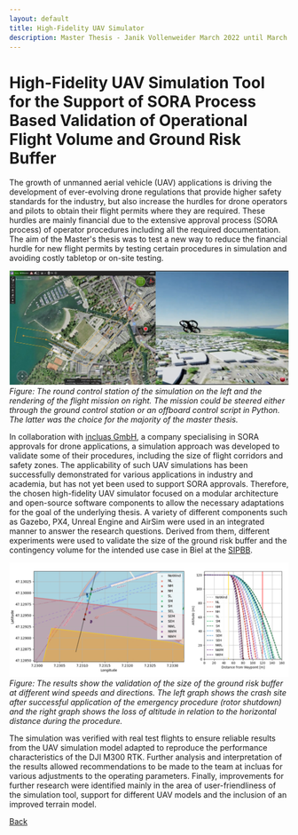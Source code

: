 ```yaml
---
layout: default
title: High-Fidelity UAV Simulator
description: Master Thesis - Janik Vollenweider March 2022 until March 2023
---
```


# High-Fidelity UAV Simulation Tool for the Support of SORA Process Based Validation of Operational Flight Volume and Ground Risk Buffer

The growth of unmanned aerial vehicle (UAV) applications is driving the development of ever-evolving drone regulations that provide higher safety standards for the industry, but also increase the hurdles for drone operators and pilots to obtain their flight permits where they are required. These hurdles are mainly financial due to the extensive approval process (SORA process) of operator procedures including all the required documentation. The aim of the Master's thesis was to test a new way to reduce the financial hurdle for new flight permits by testing certain procedures in simulation and avoiding costly tabletop or on-site testing.

![Branching](./../../pictures/mt_janik_vollenweider_simulator.png)
_Figure: The round control station of the simulation on the left and the rendering of the flight mission on right. The mission could be steered either through the ground control station or an offboard control script in Python. The latter was the choice for the majority of the master thesis._

In collaboration with [incluas GmbH](https://incluas.ch/de/enhomedehome-deutsch/), a company specialising in SORA approvals for drone applications, a simulation approach was developed to validate some of their procedures, including the size of flight corridors and safety zones. The applicability of such UAV simulations has been successfully demonstrated for various applications in industry and academia, but has not yet been used to support SORA approvals. Therefore, the chosen high-fidelity UAV simulator focused on a modular architecture and open-source software components to allow the necessary adaptations for the goal of the underlying thesis. A variety of different components such as Gazebo, PX4, Unreal Engine and AirSim were used in an integrated manner to answer the research questions. Derived from them, different experiments were used to validate the size of the ground risk buffer and the contingency volume for the intended use case in Biel at the [SIPBB](https://www.sipbb.ch/). 

![Branching](./../../pictures/mt_janik_vollenweider_results.png)
_Figure: The results show the validation of the size of the ground risk buffer at different wind speeds and directions. The left graph shows the crash site after successful application of the emergency procedure (rotor shutdown) and the right graph shows the loss of altitude in relation to the horizontal distance during the procedure._

The simulation was verified with real test flights to ensure reliable results from the UAV simulation model adapted to reproduce the performance characteristics of the DJI M300 RTK. Further analysis and interpretation of the results allowed recommendations to be made to the team at incluas for various adjustments to the operating parameters. Finally, improvements for further research were identified mainly in the area of user-friendliness of the simulation tool, support for different UAV models and the inclusion of an improved terrain model. 


[Back](https://isandaiinaviation.github.io/pages/research.html)